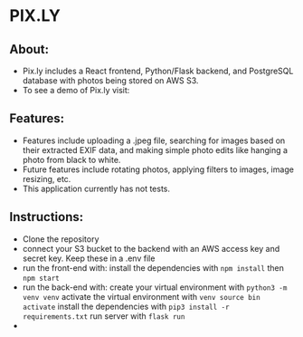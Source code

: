 # PIX.LY

## About:
- Pix.ly includes a React frontend, Python/Flask backend, and PostgreSQL database with photos being stored on AWS S3.
- To see a demo of Pix.ly visit:

## Features:
- Features include uploading a .jpeg file, searching for images based on their extracted EXIF data, and making simple photo edits like hanging a photo from black to white.
- Future features include rotating photos, applying filters to images, image resizing, etc.
- This application currently has not tests.

## Instructions:
- Clone the repository
- connect your S3 bucket to the backend with an AWS access key and secret key. Keep these in a .env file
- run the front-end with:
    install the dependencies with `npm install`
    then `npm start`
- run the back-end with:
    create your virtual environment with `python3 -m venv venv`
    activate the virtual environment with `venv source bin activate`
    install the dependencies with `pip3 install -r requirements.txt`
    run server with `flask run`
-